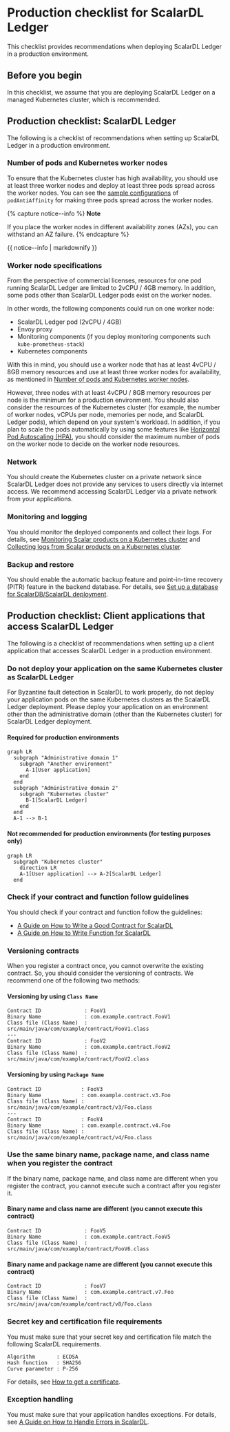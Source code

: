 # Production checklist for ScalarDL Ledger

This checklist provides recommendations when deploying ScalarDL Ledger in a production environment.

## Before you begin

In this checklist, we assume that you are deploying ScalarDL Ledger on a managed Kubernetes cluster, which is recommended.

## Production checklist: ScalarDL Ledger

The following is a checklist of recommendations when setting up ScalarDL Ledger in a production environment.

### Number of pods and Kubernetes worker nodes

To ensure that the Kubernetes cluster has high availability, you should use at least three worker nodes and deploy at least three pods spread across the worker nodes. You can see the [sample configurations](../conf/scalardl-custom-values.yaml) of `podAntiAffinity` for making three pods spread across the worker nodes.

{% capture notice--info %}
**Note**

If you place the worker nodes in different availability zones (AZs), you can withstand an AZ failure.
{% endcapture %}

<div class="notice--info">{{ notice--info | markdownify }}</div>

### Worker node specifications

From the perspective of commercial licenses, resources for one pod running ScalarDL Ledger are limited to 2vCPU / 4GB memory. In addition, some pods other than ScalarDL Ledger pods exist on the worker nodes.

In other words, the following components could run on one worker node:

* ScalarDL Ledger pod (2vCPU / 4GB)
* Envoy proxy
* Monitoring components (if you deploy monitoring components such `kube-prometheus-stack`)
* Kubernetes components

With this in mind, you should use a worker node that has at least 4vCPU / 8GB memory resources and use at least three worker nodes for availability, as mentioned in [Number of pods and Kubernetes worker nodes](#number-of-pods-and-kubernetes-worker-nodes).

However, three nodes with at least 4vCPU / 8GB memory resources per node is the minimum for a production environment. You should also consider the resources of the Kubernetes cluster (for example, the number of worker nodes, vCPUs per node, memories per node, and ScalarDL Ledger pods), which depend on your system's workload. In addition, if you plan to scale the pods automatically by using some features like [Horizontal Pod Autoscaling (HPA)](https://kubernetes.io/docs/tasks/run-application/horizontal-pod-autoscale/), you should consider the maximum number of pods on the worker node to decide on the worker node resources.

### Network

You should create the Kubernetes cluster on a private network since ScalarDL Ledger does not provide any services to users directly via internet access. We recommend accessing ScalarDL Ledger via a private network from your applications.

### Monitoring and logging

You should monitor the deployed components and collect their logs. For details, see [Monitoring Scalar products on a Kubernetes cluster](./K8sMonitorGuide.md) and [Collecting logs from Scalar products on a Kubernetes cluster](./K8sLogCollectionGuide.md).

### Backup and restore

You should enable the automatic backup feature and point-in-time recovery (PITR) feature in the backend database. For details, see [Set up a database for ScalarDB/ScalarDL deployment](./SetupDatabase.md).

## Production checklist: Client applications that access ScalarDL Ledger

The following is a checklist of recommendations when setting up a client application that accesses ScalarDL Ledger in a production environment.

### Do not deploy your application on the same Kubernetes cluster as ScalarDL Ledger

For Byzantine fault detection in ScalarDL to work properly, do not deploy your application pods on the same Kubernetes clusters as the ScalarDL Ledger deployment. Please deploy your application on an environment other than the administrative domain (other than the Kubernetes cluster) for ScalarDL Ledger deployment.

#### Required for production environments

```mermaid
graph LR
  subgraph "Administrative domain 1"
    subgraph "Another environment"
      A-1[User application]
    end
  end
  subgraph "Administrative domain 2"
    subgraph "Kubernetes cluster"
      B-1[ScalarDL Ledger]
    end
  end
  A-1 --> B-1
```

#### Not recommended for production environments (for testing purposes only)

```mermaid
graph LR
  subgraph "Kubernetes cluster"
    direction LR
    A-1[User application] --> A-2[ScalarDL Ledger]
  end
```

### Check if your contract and function follow guidelines

You should check if your contract and function follow the guidelines:

* [A Guide on How to Write a Good Contract for ScalarDL](https://github.com/scalar-labs/scalardl/blob/master/docs/how-to-write-contract.md)
* [A Guide on How to Write Function for ScalarDL](https://github.com/scalar-labs/scalardl/blob/master/docs/how-to-write-function.md)

### Versioning contracts

When you register a contract once, you cannot overwrite the existing contract. So, you should consider the versioning of contracts. We recommend one of the following two methods:

#### Versioning by using `Class Name`

```console
Contract ID              : FooV1
Binary Name              : com.example.contract.FooV1
Class file (Class Name)  : src/main/java/com/example/contract/FooV1.class
---
Contract ID              : FooV2
Binary Name              : com.example.contract.FooV2
Class file (Class Name)  : src/main/java/com/example/contract/FooV2.class
```

#### Versioning by using `Package Name`

```console
Contract ID             : FooV3
Binary Name             : com.example.contract.v3.Foo
Class file (Class Name) : src/main/java/com/example/contract/v3/Foo.class
---
Contract ID             : FooV4
Binary Name             : com.example.contract.v4.Foo
Class file (Class Name) : src/main/java/com/example/contract/v4/Foo.class
```

### Use the same binary name, package name, and class name when you register the contract

If the binary name, package name, and class name are different when you register the contract, you cannot execute such a contract after you register it.

#### Binary name and class name are different (you cannot execute this contract)

```console
Contract ID              : FooV5
Binary Name              : com.example.contract.FooV5
Class file (Class Name)  : src/main/java/com/example/contract/FooV6.class
```

#### Binary name and package name are different (you cannot execute this contract)

```console
Contract ID              : FooV7
Binary Name              : com.example.contract.v7.Foo
Class file (Class Name)  : src/main/java/com/example/contract/v8/Foo.class
```

### Secret key and certification file requirements

You must make sure that your secret key and certification file match the following ScalarDL requirements.

```console
Algorithm       : ECDSA
Hash function   : SHA256
Curve parameter : P-256
```

For details, see [How to get a certificate](https://github.com/scalar-labs/scalardl/blob/master/docs/ca/caclient-getting-started.md).

### Exception handling

You must make sure that your application handles exceptions. For details, see [A Guide on How to Handle Errors in ScalarDL](https://github.com/scalar-labs/scalardl/blob/master/docs/how-to-handle-errors.md).
